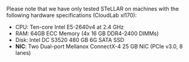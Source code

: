 Please note that we have only tested STeLLAR on machines with the following hardware specifications (CloudLab xl170):
- CPU: Ten-core Intel E5-2640v4 at 2.4 GHz
- RAM: 64GB ECC Memory (4x 16 GB DDR4-2400 DIMMs)
- Disk: Intel DC S3520 480 GB 6G SATA SSD
- **NIC**: Two Dual-port Mellanox ConnectX-4 25 GB NIC (PCIe v3.0, 8 lanes)